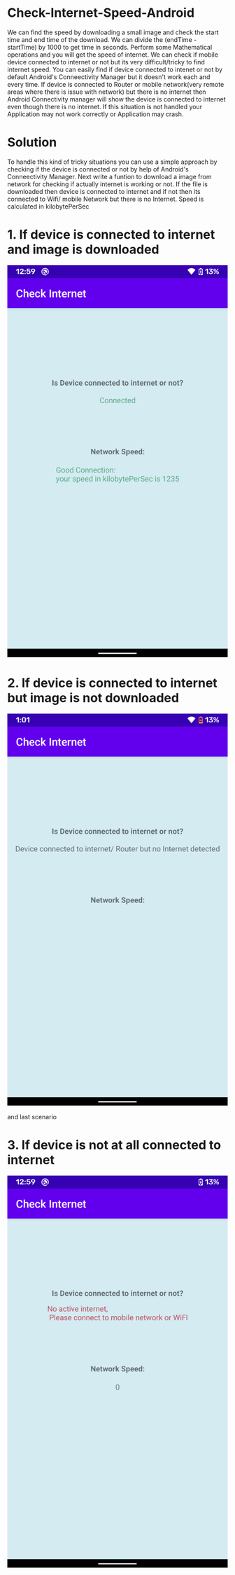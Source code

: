 # Check-Internet-Speed-Android

We can find the speed by downloading a small image and check the start time and end time of the download. We can divide the (endTime - startTime) by 1000 to get time in seconds. Perform some Mathematical operations and you will get the speed of internet. We can check if mobile device connected to internet or not but its very difficult/tricky to find internet speed. You can easily find if device connected to intenet or not by default Android's Conneectivity Manager but it doesn't work each and every time. If device is connected to Router or mobile network(very remote areas where there is issue with network) but there is no internet then Android Connectivity manager will show the device is connected to internet even though there is no internet. If this situation is not handled your Application may not work correctly or Application may crash. 

# Solution

To handle this kind of tricky situations you can use a simple approach by checking if the device is connected or not by help of Android's Conneectivity Manager. Next write a funtion to download a image from network for checking if actually internet is working or not. If the file is downloaded then device is connected to internet and if not then its connected to Wifi/ mobile Network but there is no Internet. Speed is calculated in kilobytePerSec



# 1. If device is connected to internet and image is downloaded 

![alt text](/attachments/connected.png)



# 2. If device is connected to internet but image is not downloaded

![alt text](/attachments/connected_but_no_connection.png)


and last scenario


# 3. If device is not at all connected to internet

![alt text](/attachments/not_connected.png)
